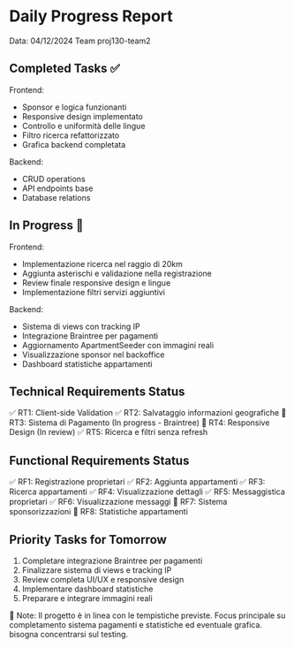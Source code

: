 # Daily Progress Report

Data: 04/12/2024 Team proj130-team2

## Completed Tasks ✅

Frontend:
- Sponsor e logica funzionanti
- Responsive design implementato
- Controllo e uniformità delle lingue
- Filtro ricerca refattorizzato
- Grafica backend completata

Backend:
- CRUD operations
- API endpoints base
- Database relations

## In Progress 🔄

Frontend:
- Implementazione ricerca nel raggio di 20km
- Aggiunta asterischi e validazione nella registrazione
- Review finale responsive design e lingue
- Implementazione filtri servizi aggiuntivi

Backend:
- Sistema di views con tracking IP
- Integrazione Braintree per pagamenti
- Aggiornamento ApartmentSeeder con immagini reali
- Visualizzazione sponsor nel backoffice
- Dashboard statistiche appartamenti

## Technical Requirements Status

✅ RT1: Client-side Validation
✅ RT2: Salvataggio informazioni geografiche
🔄 RT3: Sistema di Pagamento (In progress - Braintree)
🔄 RT4: Responsive Design (In review)
✅ RT5: Ricerca e filtri senza refresh

## Functional Requirements Status

✅ RF1: Registrazione proprietari
✅ RF2: Aggiunta appartamenti
✅ RF3: Ricerca appartamenti
✅ RF4: Visualizzazione dettagli
✅ RF5: Messaggistica proprietari
✅ RF6: Visualizzazione messaggi
🔄 RF7: Sistema sponsorizzazioni
🔄 RF8: Statistiche appartamenti

## Priority Tasks for Tomorrow

1. Completare integrazione Braintree per pagamenti
2. Finalizzare sistema di views e tracking IP
3. Review completa UI/UX e responsive design
4. Implementare dashboard statistiche
5. Preparare e integrare immagini reali

📌 Note: Il progetto è in linea con le tempistiche previste. Focus principale su completamento sistema pagamenti e statistiche ed eventuale grafica.
bisogna concentrarsi sul testing.
